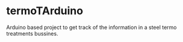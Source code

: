 # termoTArduino
Arduino based project to get track of the information in a steel termo treatments bussines.
